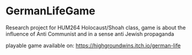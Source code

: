 # GermanLifeGame
Research project for HUM264 Holocaust/Shoah class, game is about the influence of Anti Communist and in a sense anti Jewish propaganda

playable game available on: https://highgroundwins.itch.io/german-life
